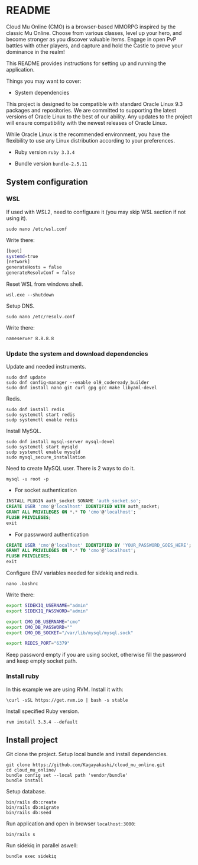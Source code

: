 # README

Cloud Mu Online (CMO) is a browser-based MMORPG inspired by the classic Mu Online. Choose from various classes, level up your hero, and become stronger as you discover valuable items. Engage in open PvP battles with other players, and capture and hold the Castle to prove your dominance in the realm!

This README provides instructions for setting up and running the application.

Things you may want to cover:
* System dependencies

This project is designed to be compatible with standard Oracle Linux 9.3 packages and repositories. We are committed to supporting the latest versions of Oracle Linux to the best of our ability. Any updates to the project will ensure compatibility with the newest releases of Oracle Linux.

While Oracle Linux is the recommended environment, you have the flexibility to use any Linux distribution according to your preferences.

* Ruby version `ruby 3.3.4`

* Bundle version `bundle-2.5.11`

## System configuration

### WSL
If used with WSL2, need to configuure it (you may skip WSL section if not using it).
```shell
sudo nano /etc/wsl.conf
```

Write there:
```bash
[boot]
systemd=true
[network]
generateHosts = false
generateResolvConf = false
```

Reset WSL from windows shell.
```shell
wsl.exe --shutdown
```

Setup DNS.
```shell
sudo nano /etc/resolv.conf
```

Write there:
```bash
nameserver 8.8.8.8
```

### Update the system and download dependencies 
Update and needed instruments.
```shell
sudo dnf update
sudo dnf config-manager --enable ol9_codeready_builder
sudo dnf install nano git curl gpg gcc make libyaml-devel
```

Redis.
```shell
sudo dnf install redis
sudo systemctl start redis
sudp systemctl enable redis
```

Install MySQL.
```shell
sudo dnf install mysql-server mysql-devel
sudo systemctl start mysqld
sudp systemctl enable mysqld
sudo mysql_secure_installation
```

Need to create MySQL user. There is 2 ways to do it.
```shell
mysql -u root -p
```

* For socket authentication
```sql
INSTALL PLUGIN auth_socket SONAME 'auth_socket.so';
CREATE USER 'cmo'@'localhost' IDENTIFIED WITH auth_socket;
GRANT ALL PRIVILEGES ON *.* TO 'cmo'@'localhost';
FLUSH PRIVILEGES;
exit
```

* For passwword authentication
```sql
CREATE USER 'cmo'@'localhost' IDENTIFIED BY 'YOUR_PASSWORD_GOES_HERE';
GRANT ALL PRIVILEGES ON *.* TO 'cmo'@'localhost';
FLUSH PRIVILEGES;
exit
```

Configure ENV variables needed for sidekiq and redis.
```shell
nano .bashrc
```
Write there:
```bash
export SIDEKIQ_USERNAME="admin"
export SIDEKIQ_PASSWORD="admin"

export CMO_DB_USERNAME="cmo"
export CMO_DB_PASSWORD=""
export CMO_DB_SOCKET="/var/lib/mysql/mysql.sock"

export REDIS_PORT="6379"
```
Keep password empty if you are using socket, otherwise fill the password and keep empty socket path.

### Install ruby
In this example we are using RVM. Install it with:
```shell
\curl -sSL https://get.rvm.io | bash -s stable
```

Install specified Ruby version.
```shell
rvm install 3.3.4 --default
```

## Install project
Git clone the project. Setup local bundle and install dependencies.
```shell
git clone https://github.com/Kagayakashi/cloud_mu_online.git
cd cloud_mu_online/
bundle config set --local path 'vendor/bundle'
bundle install
```

Setup database.
```shell
bin/rails db:create
bin/rails db:migrate
bin/rails db:seed
```

Run application and open in browser `localhost:3000`:
```shell
bin/rails s
```

Run sidekiq in parallel aswell:
```shell
bundle exec sidekiq
```

